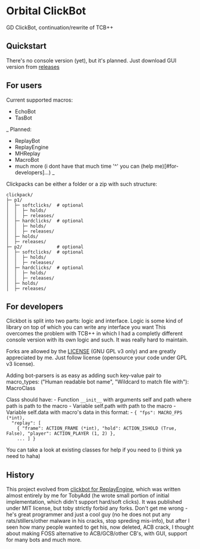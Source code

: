 # Orbital ClickBot
GD ClickBot, continuation/rewrite of TCB++

## Quickstart

There's no console version (yet), but it's planned.
Just download GUI version from [releases](https://github.com/thisisignitedoreo/orbitalcb/releases)

## For users

Current supported macros:
- EchoBot
- TasBot

_
Planned:
- ReplayBot
- ReplayEngine
- MHReplay
- MacroBot
- much more (i dont have that much time \'^\' you can (help me)[#for-developers]...)
_

Clickpacks can be either a folder or a zip with such structure:

```
clickpack/
├─ p1/
│  ├─ softclicks/  # optional
│  │  ├─ holds/
│  │  ├─ releases/
│  ├─ hardclicks/  # optional
│  │  ├─ holds/
│  │  ├─ releases/
│  ├─ holds/
│  ├─ releases/
├─ p2/             # optional
│  ├─ softclicks/  # optional
│  │  ├─ holds/
│  │  ├─ releases/
│  ├─ hardclicks/  # optional
│  │  ├─ holds/
│  │  ├─ releases/
│  ├─ holds/
│  ├─ releases/
```

## For developers

Clickbot is split into two parts: logic and interface.
Logic is some kind of library on top of which you can write any interface you want
This overcomes the problem with TCB++ in which I had a completly different console
version with its own logic and such. It was really hard to maintain.

Forks are allowed by the [LICENSE](/LICENSE) (GNU GPL v3 only) and are greatly
appreciated by me. Just follow license (opensource your code under GPL v3 license).

Adding bot-parsers is as easy as adding such key-value pair to macro_types:
    ("Human readable bot name", "Wildcard to match file with"): MacroClass

Class should have:
	- Function `__init__` with arguments self and path where path is path to the macro
	- Variable self.path with path to the macro
	- Variable self.data with macro's data in this format:
		- `{ "fps": MACRO_FPS (*int),`<br>
		  `  "replay": [`<br>
		  `    { "frame": ACTION_FRAME (*int), "hold": ACTION_ISHOLD (True, False), "player": ACTION_PLAYER (1, 2) },`<br>
		  `    ... ] }`<br>

You can take a look at existing classes for help if you need to (i think ya need to haha)

## History

This project evolved from [clickbot for ReplayEngine](https://github.com/tovyadd/clicks), which was written
almost entirely by me for TobyAdd (he wrote small portion of initial implementation,
which didn't support hard/soft clicks). It was published under MIT license, but toby
strictly forbid any forks. Don't get me wrong - he's great programmer and just a
cool guy (no he does not put any rats/stillers/other malware in his cracks, stop
spreding mis-info), but after I seen how many people wanted to get his, now
deleted, ACB crack, I thought about making FOSS alternative to ACB/GCB/other CB's,
with GUI, support for many bots and much more.
